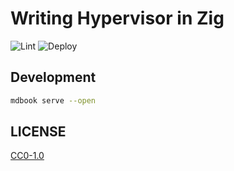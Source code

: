 # Writing Hypervisor in Zig

![Lint](https://github.com/smallkirby/writing-hypervisor-in-zig/actions/workflows/lint.yml/badge.svg)
![Deploy](https://github.com/smallkirby/writing-hypervisor-in-zig/actions/workflows/deploy.yml/badge.svg)

## Development

```sh
mdbook serve --open
```

## LICENSE

[CC0-1.0](LICENSE)
